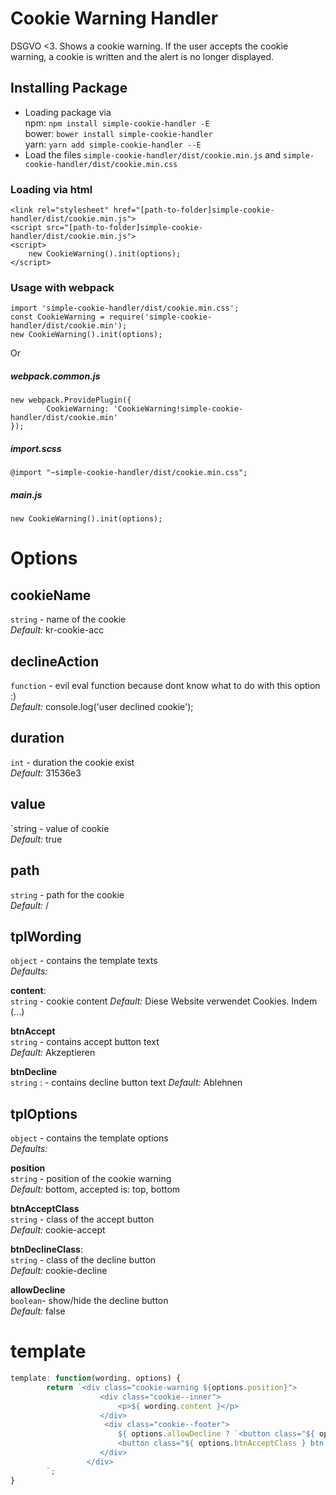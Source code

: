 # Cookie Warning Handler

DSGVO <3. Shows a cookie warning. If the user accepts the cookie warning, a cookie is written and the alert is no longer displayed.  

## Installing Package
* Loading package via  
npm: `npm install simple-cookie-handler -E`  
bower: `bower install simple-cookie-handler`  
yarn: `yarn add simple-cookie-handler --E`
* Load the files `simple-cookie-handler/dist/cookie.min.js` and `simple-cookie-handler/dist/cookie.min.css` 

### Loading via html
```
<link rel="stylesheet" href="[path-to-folder]simple-cookie-handler/dist/cookie.min.js">
<script src="[path-to-folder]simple-cookie-handler/dist/cookie.min.js">
<script>
    new CookieWarning().init(options);
</script>
```

### Usage with webpack

```
import 'simple-cookie-handler/dist/cookie.min.css';
const CookieWarning = require('simple-cookie-handler/dist/cookie.min');
new CookieWarning().init(options);
```  
Or
##### webpack.common.js
```
new webpack.ProvidePlugin({
        CookieWarning: 'CookieWarning!simple-cookie-handler/dist/cookie.min'
});
```
##### import.scss
```
@import "~simple-cookie-handler/dist/cookie.min.css";
```

##### main.js
```
new CookieWarning().init(options);
```



Options
======================  

**cookieName**
 -------------------
`string` - name of the cookie  
_Default:_ kr-cookie-acc
 
**declineAction**  
-------------------
`function` - evil eval function because dont know what to do with this option :)  
_Default:_ console.log('user declined cookie'); 

**duration**  
-------------------
`int` - duration the cookie exist  
_Default:_ 31536e3  
 
**value**  
-------------------
`string - value of cookie  
_Default:_ true  
 
**path**  
-------------------
`string` - path for the cookie  
_Default:_ /  
 

**tplWording**  
-------------------
`object` - contains the template texts  
_Defaults:_  
  
**content**:   
`string` - cookie content
_Default:_  Diese Website verwendet Cookies. Indem (...)  

**btnAccept**   
`string` - contains accept button text  
_Default:_ Akzeptieren  

**btnDecline**  
`string` :  - contains decline button text
_Default:_ Ablehnen  
 
tplOptions
-------------------
`object` - contains the template options  
_Defaults:_

**position**  
`string` - position of the cookie warning  
_Default:_ bottom, accepted is: top, bottom

**btnAcceptClass**  
`string`  - class of the accept button  
_Default:_ cookie-accept

**btnDeclineClass**:   
`string` - class of the decline button  
_Default:_ cookie-decline  

**allowDecline**  
`boolean`- show/hide the decline button  
_Default:_ false
 
 
**template**
======================

```javascript
template: function(wording, options) {
        return `<div class="cookie-warning ${options.position}">
                    <div class="cookie--inner">
                        <p>${ wording.content }</p>
                    </div>
                     <div class="cookie--footer">
                        ${ options.allowDecline ? `<button class="${ options.btnDeclineClass } btn button__secondary">${ wording.btnDecline }</button>` : ''}
                        <button class="${ options.btnAcceptClass } btn button__primary">${ wording.btnAccept }</button>
                    </div>
                 </div>
        `;
}
```